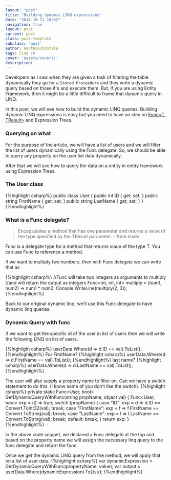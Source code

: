 ```yaml
---
layout: "post"
title: "Building dynamic LINQ expressions"
date: "2018-10-11 10:02"
navigation: true
layout: post
current: post
class: post-template
subclass: 'post'
author: karthikchintala
tags: linq c#
cover: 'assets/covers/'
description:
---
```


Developers as I saw when they are given a task of filtering the table dynamically they go for a `Stored Proceedure` and they write a dynamic query based on those if's and execute them. But, if you are using Entity Framework, then it might be a little difficult to frame that dynamic query in LINQ.

In this post, we will see how to build the dynamic LINQ queries. Building dynamic LINQ expressions is easy but you need to have an idea on [Func<T, TResult>](https://docs.microsoft.com/en-us/dotnet/api/system.func-2?view=netframework-4.7.2) and Expression Trees.

### Querying on what
For the purpose of the article, we will have a list of users and we will filter the list of users dynamically using the Func
delegate. So, we should be able to query any property on the user list data dynamically.

After that we will see how to query the data on a entity in entity framework using Expression Trees.

### The User class
{%highlight csharp%}
public class User
{
    public int ID { get; set; }
    public string FirstName { get; set; }
    public string LastName { get; set; }
}
{%endhighlight%}

### What is a Func delegate?
> Encapsulates a method that has one parameter and returns a value of the type specified by the TResult parameter. - from msdn

Func<T> is a delegate type for a method that returns vlaue of the type T. You can use Func to reference a method.

If we want to multiply two numbers, then with Func delegate we can write that as

{%highlight csharp%}
//Func will take two integers as arguments to multiply
//and will return the output as integers
Func<int, int, int> multiply = (num1, num2) => num1 * num2;
Console.WriteLine(multiply(2, 3));
{%endhighlight%}

Back to our original dynamic linq, we'll use this Func delegate to have dynamic linq queries.

### Dynamic Query with func
If we want to get the specific id of the user in list of users then we will write the following LINQ on list of users.

{%highlight csharp%}
userData.Where(d => d.ID == val).ToList();
{%endhighlight%}
For FirstName?
{%highlight csharp%}
userData.Where(d => d.FirstName == val).ToList();
{%endhighlight%}
last name?
{%highlight csharp%}
userData.Where(d => d.LastName == val).ToList();
{%endhighlight%}

The user will also supply a property name to filter on. Can we have a switch statement to do this. (I know some of you don't like the switch).
{%highlight csharp%}
private static Func<User, bool> GetDynamicQueryWithFunc(string propName, object val)
{
    Func<User, bool> exp = (t) => true;
    switch (propName)
    {
        case "ID":
            exp = d => d.ID == Convert.ToInt32(val);
            break;
        case "FirstName":
            exp = f => f.FirstName == Convert.ToString(val);
            break;
        case "LastName":
            exp = l => l.LastName == Convert.ToString(val);
            break;
        default:
            break;
    }
    return exp;
}
{%endhighlight%}

In the above code snippet, we declared a Func delegate at the top and based on the property name we will assign the necessary linq query to the func delegate and return the func.

Once we get the dynamic LINQ query from the method, we will apply that on a list of user data.
{%highlight csharp%}
var dynamicExpression = GetDynamicQueryWithFunc(propertyName, value);
var output = userData.Where(dynamicExpression).ToList();
{%endhighlight%}
